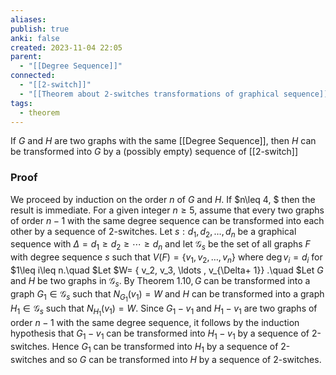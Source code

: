 ```yaml
---
aliases: 
publish: true
anki: false
created: 2023-11-04 22:05
parent:
  - "[[Degree Sequence]]"
connected:
  - "[[2-switch]]"
  - "[[Theorem about 2-switches transformations of graphical sequence]]"
tags:
  - theorem
---
```



If ${} G$ and $H$ are two graphs with the same [[Degree Sequence]], then $H$ can be transformed into $G {}$ by a (possibly empty) sequence of [[2-switch]]

### Proof
We proceed by induction on the order ${} n$ of $G$ and $H.$ If $n\leq 4, $ then the result is immediate. For a given integer $n\geq5$, assume that every two graphs of order $n-1$ with the same degree sequence can be transformed into each other by a sequence of 2-switches. Let $s:d_1,d_2,\ldots,d_n$ be a graphical sequence with $\Delta=d_1\geq d_2\geq\cdots\geq d_n$ and let $\mathcal{G}_s$ be the set of all graphs $F$ with degree sequence $s$ such that $V(F)=\{v_1,v_2,\ldots,v_n\}$ where $\deg v_i=d_i$ for $1\leq i\leq n.\quad $Let $W= \{ v_2, v_3, \ldots , v_{\Delta+ 1}\} .\quad $Let $G$ and $H$ be two graphs in $\mathcal{G}_s.$ By Theorem $1.10,G$ can be transformed into a graph $G_1\in\mathcal{G}_s$ such that $N_{G_1}(v_1)=W$ and $H$ can be transformed into a graph $H_1\in\mathcal{G}_s$ such that $N_{H_1}(v_1)=W.$ Since $G_1- v_1$ and $H_1- v_1$ are two graphs of order $n-1$ with the same degree sequence, it follows by the induction hypothesis that $G_1-v_1$ can be transformed into $H_1-v_1$ by a sequence of 2-switches. Hence $G_{1}$ can be transformed into $H_{1}$ by a sequence of 2-switches and so $G$ can be transformed into $H$ by a sequence of 2-switches.














